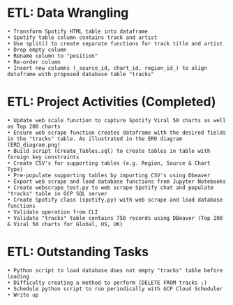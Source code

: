 # ETL: Data Wrangling

    • Transform Spotify HTML table into dataframe
    • Spotify table column contains track and artist
    • Use split() to create separate functions for track title and artist
    • Drop empty column
    • Rename column to "position"
    • Re-order column
    • Insert new columns (_source_id, chart_id, region_id_) to align dataframe with proposed database table "tracks"



# ETL: Project Activities (Completed)

    • Update web scale function to capture Spotify Viral 50 charts as well as Top 200 charts
    • Ensure web scrape function creates dataframe with the desired fields in the "tracks" table. As illustrated in the ERD diagram (ERD_diagram.png)
    • Build script (Create_Tables.sql) to create tables in table with foreign key constraints
    • Create CSV's for supporting tables (e.g. Region, Source & Chart Type)
    • Pre-populate supporting tables by importing CSV's using Dbeaver
    • Export web scrape and load database functions from Jupyter Notebooks 
    • Create webscrape_test.py to web scrape Spotify chat and populate "tracks" table in GCP SQL server
    • Create Spotify class (spotify.py) with web scrape and load database functions 
    • Validate operation from CLI
    • Validate "tracks" table contains 750 records using DBeaver (Top 200 & Viral 50 charts for Global, US, UK)



# ETL: Outstanding Tasks


    • Python script to load database does not empty "tracks" table before loading
    • Difficulty creating a method to perform (DELETE FROM tracks ;) 
    • Schedule python script to run periodically with GCP Cloud Scheduler
    • Write up
